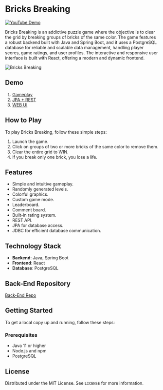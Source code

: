 # Bricks Breaking

[![YouTube Demo](https://img.shields.io/badge/Demo-YouTube-red)](https://youtu.be/NGacKtTKnG0)

Bricks Breaking is an addictive puzzle game where the objective is to clear the grid by breaking groups of bricks of the same color. The game features a robust backend built with Java and Spring Boot, and it uses a PostgreSQL database for reliable and scalable data management, handling player scores, game ratings, and user profiles. The interactive and responsive user interface is built with React, offering a modern and dynamic frontend.

![Bricks Breaking](./public/bricksbreaking.webp)

## Demo

1. [Gameplay](https://youtu.be/8qL7d96ftIo)
2. [JPA + REST](https://youtu.be/6HiNzos8yHo)
3. [WEB UI](https://youtu.be/NGacKtTKnG0)

## How to Play

To play Bricks Breaking, follow these simple steps:

1. Launch the game.
2. Click on groups of two or more bricks of the same color to remove them.
3. Clear the entire grid to WIN.
4. If you break only one brick, you lose a life.

## Features

- Simple and intuitive gameplay.
- Randomly generated levels.
- Colorful graphics.
- Custom game mode.
- Leaderboard.
- Comment board.
- Built-in rating system.
- REST API.
- JPA for database access.
- JDBC for efficient database communication.

## Technology Stack

- **Backend**: Java, Spring Boot
- **Frontend**: React
- **Database**: PostgreSQL

## Back-End Repository

[Back-End Repo](https://github.com/Vladislavej/bricksbreaking-backend)

## Getting Started

To get a local copy up and running, follow these steps:

### Prerequisites

- Java 11 or higher
- Node.js and npm
- PostgreSQL

## License

Distributed under the MIT License. See `LICENSE` for more information.
